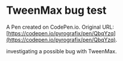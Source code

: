 # TweenMax bug test

A Pen created on CodePen.io. Original URL: [https://codepen.io/pyrografix/pen/QbqYzq](https://codepen.io/pyrografix/pen/QbqYzq).

investigating a possible bug with TweenMax.